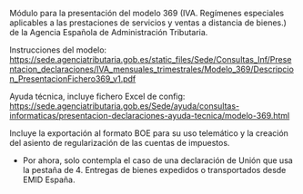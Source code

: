 Módulo para la presentación del modelo 369 (IVA. Regímenes especiales
aplicables a las prestaciones de servicios y ventas a distancia de
bienes.) de la Agencia Española de Administración Tributaria.

Instrucciones del modelo:
<https://sede.agenciatributaria.gob.es/static_files/Sede/Consultas_Inf/Presentacion_declaraciones/IVA_mensuales_trimestrales/Modelo_369/Descripcion_PresentacionFichero369_v1.pdf>

Ayuda técnica, incluye fichero Excel de config:
<https://sede.agenciatributaria.gob.es/Sede/ayuda/consultas-informaticas/presentacion-declaraciones-ayuda-tecnica/modelo-369.html>

Incluye la exportación al formato BOE para su uso telemático y la
creación del asiento de regularización de las cuentas de impuestos.

- Por ahora, solo contempla el caso de una declaración de Unión que usa
  la pestaña de 4. Entregas de bienes expedidos o transportados desde
  EMID España.
